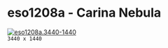 # eso1208a - Carina Nebula
[![eso1208a.3440-1440](./eso1208a.3440-1440.png)](./eso1208a.3440-1440.png)  
`3440 x 1440`  